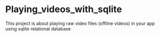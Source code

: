 # Playing_videos_with_sqlite

This project is about playing raw video files (offline videos) in your app using sqlite relational database
